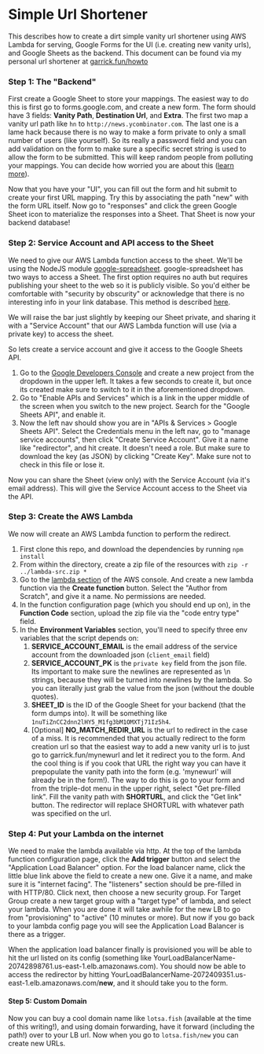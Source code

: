 # Simple Url Shortener

This describes how to create a dirt simple vanity url shortener using AWS Lambda for serving, Google Forms for the UI (i.e. creating new vanity urls), and Google Sheets as the backend.  This document can be found via my personal url shortener at [garrick.fun/howto](http://garrick.fun/howto)

### Step 1: The "Backend"

First create a Google Sheet to store your mappings.  The easiest way to do this is first go to forms.google.com, and create a new form.  The form should have 3 fields: **Vanity Path**, **Destination Url**, and **Extra**.  The first two map a vanity url path like `hn` to `http://news.ycombinator.com`.  The last one is a lame hack because there is no way to make a form private to only a small number of users (like yourself).  So its really a password field and you can add validation on the form to make sure a specific secret string is used to allow the form to be submitted.  This will keep random people from polluting your mappings.  You can decide how worried you are about this ([learn more](https://www.bettercloud.com/monitor/the-academy/restrict-access-to-google-forms/)).

Now that you have your "UI", you can fill out the form and hit submit to create your first URL mapping.  Try this by associating the path "new" with the form URL itself.  Now go to "responses" and click the green Google Sheet icon to materialize the responses into a Sheet.  That Sheet is now your backend database!

### Step 2: Service Account and API access to the Sheet

We need to give our AWS Lambda function access to the sheet.  We'll be using the NodeJS module [google-spreadsheet](https://www.npmjs.com/package/google-spreadsheet).  google-spreadsheet has two ways to access a Sheet.  The first option requires no auth but requires publishing your sheet to the web so it is publicly visible.  So you'd either be comfortable with "security by obscurity" or acknowledge that there is no interesting info in your link database.  This method is described [here](https://medium.com/perfektio/google-sheets-aws-lambda-json-backend-d5e67ab4f660).

We will raise the bar just slightly by keeping our Sheet private, and sharing it with a "Service Account" that our AWS Lambda function will use (via a private key) to access the sheet.

So lets create a service account and give it access to the Google Sheets API.

1. Go to the [Google Developers Console](https://console.developers.google.com) and create a new project from the dropdown in the upper left.  It takes a few seconds to create it, but once its created make sure to switch to it in the aforementioned dropdown.
2. Go to "Enable APIs and Services" which is a link in the upper middle of the screen when you switch to the new project.  Search for the "Google Sheets API", and enable it.
3. Now the left nav should show you are in "APIs & Services > Google Sheets API".  Select the Credentials menu in the left nav, go to "manage service accounts", then click "Create Service Account".  Give it a name like "redirector", and hit create.  It doesn't need a role.  But make sure to download the key (as JSON) by clicking "Create Key".  Make sure not to check in this file or lose it.

Now you can share the Sheet (view only) with the Service Account (via it's email address).  This will give the Service Account access to the Sheet via the API.

### Step 3: Create the AWS Lambda

We now will create an AWS Lambda function to perform the redirect.

1. First clone this repo, and download the dependencies by running `npm install`
2. From within the directory, create a zip file of the resources with `zip -r ../lambda-src.zip *`
3. Go to the [lambda section](http://console.aws.amazon.com/lambda) of the AWS console.  And create a new lambda function via the **Create function** button.  Select the "Author from Scratch", and give it a name.  No permissions are needed.
4. In the function configuration page (which you should end up on), in the **Function Code** section, upload the zip file via the "code entry type" field.
5. In the **Environment Variables** section, you'll need to specify three env variables that the script depends on:
    1. **SERVICE_ACCOUNT_EMAIL** is the email address of the service account from the downloaded json (`client_email` field)
    2. **SERVICE_ACCOUNT_PK** is the `private key` field from the json file.  Its important to make sure the newlines are represented as \n strings, because they will be turned into newlines by the lambda.  So you can literally just grab the value from the json (without the double quotes).
    3. **SHEET_ID** is the ID of the Google Sheet for your backend (that the form dumps into).  It will be something like `1nuTiZnCC2dnn2lHY5_M1fg3bM1OMXTj71Iz5h4`.
    4. [Optional] **NO_MATCH_REDIR_URL** is the url to redirect in the case of a miss.  It is recommended that you actually redirect to the form creation url so that the easiest way to add a new vanity url is to just go to garrick.fun/mynewurl and let it redirect you to the form.  And the cool thing is if you cook that URL the right way you can have it prepopulate the vanity path into the form (e.g. 'mynewurl' will already be in the form!).  The way to do this is go to your form and from the triple-dot menu in the upper right, select "Get pre-filled link".  Fill the vanity path with **SHORTURL**, and click the "Get link" button.  The redirector will replace SHORTURL with whatever path was specified on the url.

### Step 4: Put your Lambda on the internet

We need to make the lambda available via http.  At the top of the lambda function configuration page, click the **Add trigger** button and select the "Application Load Balancer" option.  For the load balancer name, click the little blue link above the field to create a new one.  Give it a name, and make sure it is "internet facing".  The "listeners" section should be pre-filled in with HTTP/80.  Click next, then choose a new security group.  For Target Group create a new target group with a "target type" of lambda, and select your lambda.  When you are done it will take awhile for the new LB to go from "provisioning" to "active" (10 minutes or more).  But now if you go back to your lambda config page you will see the Application Load Balancer is there as a trigger.

When the application load balancer finally is provisioned you will be able to hit the url listed on its config (something like YourLoadBalancerName-20742898761.us-east-1.elb.amazonaws.com).  You should now be able to access the redirector by hitting YourLoadBalancerName-2072409351.us-east-1.elb.amazonaws.com/**new**, and it should take you to the form.

#### Step 5: Custom Domain

Now you can buy a cool domain name like `lotsa.fish` (available at the time of this writing!), and using domain forwarding, have it forward (including the path!) over to your LB url.  Now when you go to `lotsa.fish/new` you can create new URLs.
